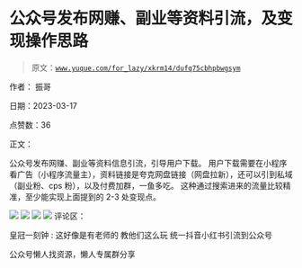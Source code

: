 # 公众号发布网赚、副业等资料引流，及变现操作思路

> 原文：[`www.yuque.com/for_lazy/xkrm14/dufq75cbhpbwgsym`](https://www.yuque.com/for_lazy/xkrm14/dufq75cbhpbwgsym)



作者： 振哥



日期：2023-03-17



点赞数：36



正文：



公众号发布网赚、副业等资料信息引流，引导用户下载。 用户下载需要在小程序看广告（小程序流量主），资料链接是夸克网盘链接（网盘拉新），还可以引到私域（副业粉、cps 粉），以及付费加群，一鱼多吃。 这种通过搜索进来的流量比较精准，至少能实现上面提到的 2-3 处变现点。



![](img/29df41a248d2729b0e2626dd99f3ae9e.png)  <ne-p id="u19bf42c2" data-lake-id="u19bf42c2">![](img/c6dd0632511c30da2666ba212042c1f2.png)  <ne-p id="u1678da8e" data-lake-id="u1678da8e">![](img/58ecf22a61c7374ddfd2d6edbc112d6c.png)  <ne-p id="u382206aa" data-lake-id="u382206aa">![](img/13c3980a6f455865cba8e028d277ae7c.png)  <ne-p id="u8528e804" data-lake-id="u8528e804">评论区：



皇冠一刻钟 : 这好像是有老师的 教他们这么玩 统一抖音小红书引流到公众号



公众号懒人找资源，懒人专属群分享

</ne-p></ne-p></ne-p></ne-p>